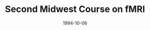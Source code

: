 ---
title: "Second Midwest Course on fMRI"
project_id: 
date: 1994-10-06
conference_id: ""
presenters:
   - peter_bandettini
summary: "Second Midwest Course on fMRI, Madison, WI"
file: /assets/presentations/
filename: 
layout: presentation
---